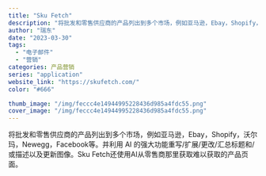 ```yaml
---
title: "Sku Fetch"
description: "将批发和零售供应商的产品列出到多个市场，例如亚马逊，Ebay，Shopify，沃尔玛，Newegg，Facebook等。"
author: "瑞东"
date: "2023-03-30"
tags:
  - "电子邮件"
  - "营销"
categories: 产品营销
series: "application"
website_link: "https://skufetch.com/"
color: "#666"

thumb_image: "/img/feccc4e14944995228436d985a4fdc55.png"
cover_image: "/img/feccc4e14944995228436d985a4fdc55.png"
---
```


将批发和零售供应商的产品列出到多个市场，例如亚马逊，Ebay，Shopify，沃尔玛，Newegg，Facebook等。并利用 AI 的强大功能重写/扩展/更改/汇总标题和/或描述以及更新图像。Sku Fetch还使用AI从零售商那里获取难以获取的产品页面。 